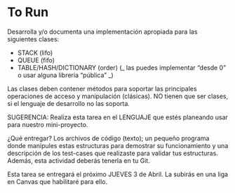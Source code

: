 # To Run

Desarrolla y/o documenta una implementación apropiada para las siguientes clases:

- STACK (lifo)
- QUEUE (fifo)
- TABLE/HASH/DICTIONARY (order)
  (_ las puedes implementar “desde 0” o usar alguna librería “pública” _)

Las clases deben contener métodos para soportar las principales operaciones de acceso y manipulación (clásicas). NO
tienen que ser clases, si el lenguaje de desarrollo no las soporta.

SUGERENCIA: Realiza esta tarea en el LENGUAJE que estés planeando usar para nuestro mini-proyecto.

¿Qué entregar? Los archivos de código (texto); un pequeño programa donde manipules estas estructuras para demostrar
su funcionamiento y una descripción de los test-cases que realizaste para validar tus estructuras.
Además, esta actividad deberás tenerla en tu Git.

Esta tarea se entregará el próximo JUEVES 3 de Abril. La subirás en una liga en Canvas que habilitaré para ello.
